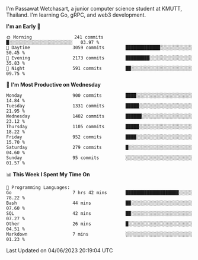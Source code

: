 
I'm Passawat Wetchasart, a junior computer science student at KMUTT, Thailand. I'm learning Go, gRPC, and web3 development.



<!--START_SECTION:waka-->
**I'm an Early 🐤** 

```text
🌞 Morning                241 commits         █░░░░░░░░░░░░░░░░░░░░░░░░   03.97 % 
🌆 Daytime                3059 commits        █████████████░░░░░░░░░░░░   50.45 % 
🌃 Evening                2173 commits        █████████░░░░░░░░░░░░░░░░   35.83 % 
🌙 Night                  591 commits         ██░░░░░░░░░░░░░░░░░░░░░░░   09.75 % 
```
📅 **I'm Most Productive on Wednesday** 

```text
Monday                   900 commits         ████░░░░░░░░░░░░░░░░░░░░░   14.84 % 
Tuesday                  1331 commits        █████░░░░░░░░░░░░░░░░░░░░   21.95 % 
Wednesday                1402 commits        ██████░░░░░░░░░░░░░░░░░░░   23.12 % 
Thursday                 1105 commits        █████░░░░░░░░░░░░░░░░░░░░   18.22 % 
Friday                   952 commits         ████░░░░░░░░░░░░░░░░░░░░░   15.70 % 
Saturday                 279 commits         █░░░░░░░░░░░░░░░░░░░░░░░░   04.60 % 
Sunday                   95 commits          ░░░░░░░░░░░░░░░░░░░░░░░░░   01.57 % 
```


📊 **This Week I Spent My Time On** 

```text
💬 Programming Languages: 
Go                       7 hrs 42 mins       ████████████████████░░░░░   78.22 % 
Bash                     44 mins             ██░░░░░░░░░░░░░░░░░░░░░░░   07.60 % 
SQL                      42 mins             ██░░░░░░░░░░░░░░░░░░░░░░░   07.27 % 
Other                    26 mins             █░░░░░░░░░░░░░░░░░░░░░░░░   04.51 % 
Markdown                 7 mins              ░░░░░░░░░░░░░░░░░░░░░░░░░   01.23 % 
```


 Last Updated on 04/06/2023 20:19:04 UTC
<!--END_SECTION:waka-->

<!--
**markpassawat/markpassawat** is a ✨ _special_ ✨ repository because its `README.md` (this file) appears on your GitHub profile.

Here are some ideas to get you started:

- 🔭 I’m currently working on ...
- 🌱 I’m currently learning ...
- 👯 I’m looking to collaborate on ...
- 🤔 I’m looking for help with ...
- 💬 Ask me about ...
- 📫 How to reach me: ...
- 😄 Pronouns: He/Him
- ⚡ Fun fact: ...
-->
